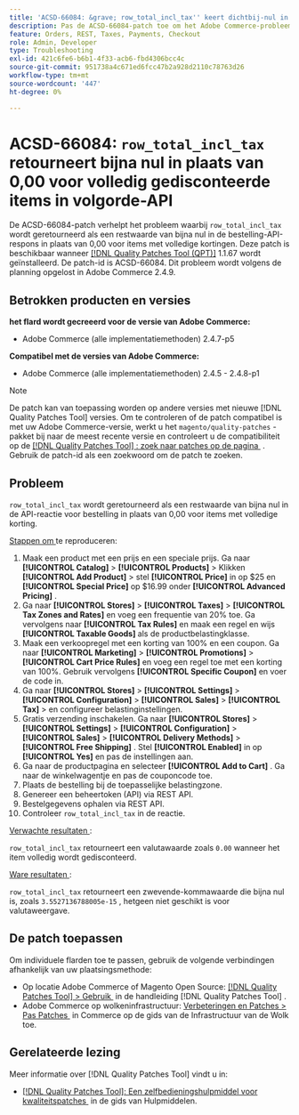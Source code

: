 ```yaml
---
title: 'ACSD-66084: &grave; row_total_incl_tax'' keert dichtbij-nul in plaats van 0.00 voor volledig verdisconteerde punten in orde API terug'
description: Pas de ACSD-66084-patch toe om het Adobe Commerce-probleem op te lossen, waarbij row_total_incl_tax is geretourneerd als een restwaarde van bijna nul in plaats van 0,00 voor items met volledige kortingen in de API-reactie voor bestelling.
feature: Orders, REST, Taxes, Payments, Checkout
role: Admin, Developer
type: Troubleshooting
exl-id: 421c6fe6-b6b1-4f33-acb6-fbd4306bcc4c
source-git-commit: 951738a4c671ed6fcc47b2a928d2110c78763d26
workflow-type: tm+mt
source-wordcount: '447'
ht-degree: 0%

---
```


# ACSD-66084: `row_total_incl_tax` retourneert bijna nul in plaats van 0,00 voor volledig gedisconteerde items in volgorde-API

De ACSD-66084-patch verhelpt het probleem waarbij `row_total_incl_tax` wordt geretourneerd als een restwaarde van bijna nul in de bestelling-API-respons in plaats van 0,00 voor items met volledige kortingen. Deze patch is beschikbaar wanneer [[!DNL Quality Patches Tool (QPT)]](/help/tools/quality-patches-tool/quality-patches-tool-to-self-serve-quality-patches.md) 1.1.67 wordt geïnstalleerd. De patch-id is ACSD-66084. Dit probleem wordt volgens de planning opgelost in Adobe Commerce 2.4.9.

## Betrokken producten en versies

**het flard wordt gecreeerd voor de versie van Adobe Commerce:**

* Adobe Commerce (alle implementatiemethoden) 2.4.7-p5

**Compatibel met de versies van Adobe Commerce:**

* Adobe Commerce (alle implementatiemethoden) 2.4.5 - 2.4.8-p1

>[!NOTE]
>
>De patch kan van toepassing worden op andere versies met nieuwe [!DNL Quality Patches Tool] versies. Om te controleren of de patch compatibel is met uw Adobe Commerce-versie, werkt u het `magento/quality-patches` -pakket bij naar de meest recente versie en controleert u de compatibiliteit op de [[!DNL Quality Patches Tool] : zoek naar patches op de pagina &#x200B;](https://experienceleague.adobe.com/tools/commerce-quality-patches/index.html?lang=nl-NL) . Gebruik de patch-id als een zoekwoord om de patch te zoeken.

## Probleem

`row_total_incl_tax` wordt geretourneerd als een restwaarde van bijna nul in de API-reactie voor bestelling in plaats van 0,00 voor items met volledige korting.

<u> Stappen om </u> te reproduceren:

1. Maak een product met een prijs en een speciale prijs. Ga naar **[!UICONTROL Catalog]** > **[!UICONTROL Products]** > Klikken **[!UICONTROL Add Product]** > stel **[!UICONTROL Price]** in op $25 en **[!UICONTROL Special Price]** op $16.99 onder **[!UICONTROL Advanced Pricing]** .
1. Ga naar **[!UICONTROL Stores]** > **[!UICONTROL Taxes]** > **[!UICONTROL Tax Zones and Rates]** en voeg een frequentie van 20% toe. Ga vervolgens naar **[!UICONTROL Tax Rules]** en maak een regel en wijs
   **[!UICONTROL Taxable Goods]** als de productbelastingklasse.
1. Maak een verkoopregel met een korting van 100% en een coupon. Ga naar **[!UICONTROL Marketing]** > **[!UICONTROL Promotions]** > **[!UICONTROL Cart Price Rules]** en voeg een regel toe met een korting van 100%. Gebruik vervolgens **[!UICONTROL Specific Coupon]** en voer de code in.
1. Ga naar **[!UICONTROL Stores]** > **[!UICONTROL Settings]** > **[!UICONTROL Configuration]** > **[!UICONTROL Sales]** > **[!UICONTROL Tax]** > en configureer belastinginstellingen.
1. Gratis verzending inschakelen. Ga naar **[!UICONTROL Stores]** > **[!UICONTROL Settings]** > **[!UICONTROL Configuration]** > **[!UICONTROL Sales]** > **[!UICONTROL Delivery Methods]** > **[!UICONTROL Free Shipping]** . Stel **[!UICONTROL Enabled]** in op **[!UICONTROL Yes]** en pas de instellingen aan.
1. Ga naar de productpagina en selecteer **[!UICONTROL Add to Cart]** . Ga naar de winkelwagentje en pas de couponcode toe.
1. Plaats de bestelling bij de toepasselijke belastingzone.
1. Genereer een beheertoken (API) via REST API.
1. Bestelgegevens ophalen via REST API.
1. Controleer `row_total_incl_tax` in de reactie.

<u> Verwachte resultaten </u>:

`row_total_incl_tax` retourneert een valutawaarde zoals `0.00` wanneer het item volledig wordt gedisconteerd.

<u> Ware resultaten </u>:

`row_total_incl_tax` retourneert een zwevende-kommawaarde die bijna nul is, zoals `3.5527136788005e-15` , hetgeen niet geschikt is voor valutaweergave.

## De patch toepassen

Om individuele flarden toe te passen, gebruik de volgende verbindingen afhankelijk van uw plaatsingsmethode:

* Op locatie Adobe Commerce of Magento Open Source: [[!DNL Quality Patches Tool] > Gebruik &#x200B;](/help/tools/quality-patches-tool/usage.md) in de handleiding [!DNL Quality Patches Tool] .
* Adobe Commerce op wolkeninfrastructuur: [&#x200B; Verbeteringen en Patches > Pas Patches &#x200B;](https://experienceleague.adobe.com/docs/commerce-cloud-service/user-guide/develop/upgrade/apply-patches.html?lang=nl-NL) in Commerce op de gids van de Infrastructuur van de Wolk toe.

## Gerelateerde lezing

Meer informatie over [!DNL Quality Patches Tool] vindt u in:

* [[!DNL Quality Patches Tool]: Een zelfbedieningshulpmiddel voor kwaliteitspatches &#x200B;](/help/tools/quality-patches-tool/quality-patches-tool-to-self-serve-quality-patches.md) in de gids van Hulpmiddelen.
